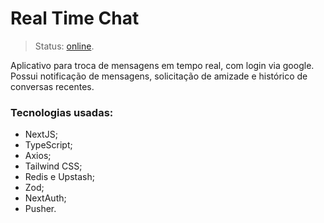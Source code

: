 # Real Time Chat
> Status: [online](https://realtime-chat-zeta.vercel.app/login).

Aplicativo para troca de mensagens em tempo real, com login via google. Possui notificação de mensagens, solicitação de amizade e histórico de conversas recentes.

### Tecnologias usadas: 
- NextJS;
- TypeScript;
- Axios;
- Tailwind CSS;
- Redis e Upstash;
- Zod;
- NextAuth;
- Pusher.
